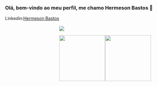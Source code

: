 ### Olá, bem-vindo ao meu perfil, me chamo Hermeson Bastos 👋

   <div style="display: flex; flex-direction: row;">
        Linkedin: <a href="https://www.linkedin.com/in/hermeson-bastos-632578226/">Hermeson Bastos</a><br>
   <div alt="hmb" height="300px" style="border-radius: 50px; margin-top: 20px;">
        
<p>
  <a href="https://skillicons.dev">
    <img src="https://skillicons.dev/icons?i=react,laravel,typescript,figma" />
  </a>
</p>

<div style="display: flex;">
  <img style="height: 150px;" src="https://github-readme-stats.vercel.app/api?username=hermesonbastos&show_icons=true&theme=radical">
  <img style="height: 150px;" src="https://github-readme-stats.vercel.app/api/top-langs/?username=hermesonbastos&theme=radical&layout=compact">
</div>


 

